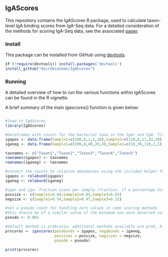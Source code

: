 ## IgAScores

This repository contains the IgAScores R package, used to calculate taxon-level IgA binding scores from IgA-Seq data.
For a detailed consideration of the methods for scoring IgA-Seq data, see the associated [paper](linktopaper).

### Install

This package can be installed from GitHub using [devtools](https://github.com/r-lib/devtools).

```r
if (!require(devtools)) install.packages('devtools')
install_github("microbialman/IgAScores")
```

### Running

A detailed overview of how to run the various functions within IgAScores can be found in the R vignette.

A brief summary of the main *igascores()* function is given below:

```r

#load in IgAScores
library(IgAScores)

#dataframes with counts for the bacterial taxa in the IgA+ and IgA- fractions, as would be produced by 16S rRNA appraoches such as DADA2
igapos <- data.frame(Sample1=c(100,0,1,2,10),Sample2=c(110,0,11,42,50),Sample3=c(140,60,10,3,0))
iganeg <- data.frame(Sample1=c(200,0,40,20,4),Sample2=c(10,30,110,2,5),Sample3=c(30,20,0,123,20))

taxnames <- c("Taxon1","Taxon2","Taxon3","Taxon4","Taxon5")
rownames(igapos) <- taxnames
rownames(iganeg) <- taxnames

#convert the counts to relative abundances using the included helper function
igapos <- relabund(igapos)
iganeg <- relabund(iganeg)

#iga+ and iga- fraction sizes per sample (fraction, if a percentage divide by 100)
possize <- c(Sample1=0.04,Sample2=0.05,Sample3=0.03)
negsize <- c(Sample1=0.54,Sample2=0.47,Sample3=0.33)

#set a pseudo count for handling zero values in some scoring methods
#this should be of a similar value of the minimum non-zero observed value (e.g. if minum values is 0.007 use 0.001)
pseudo <- 0.001

#default method is probratio, additional methods available are prob, kau and palm.
prscores <- igascores(posabunds = igapos, negabunds = iganeg, 
                      possizes = possize, negsizes = negsize, 
                      pseudo = pseudo)

print(prscores)

```
